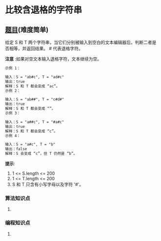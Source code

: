 # 比较含退格的字符串

## [题目](https://leetcode-cn.com/problems/backspace-string-compare/)(难度简单)

给定 S 和 T 两个字符串，当它们分别被输入到空白的文本编辑器后，判断二者是否相等，并返回结果。 # 代表退格字符。

**注意** :如果对空文本输入退格字符，文本继续为空。

~~~markdown
示例 1：

输入：S = "ab#c", T = "ad#c"
输出：true
解释：S 和 T 都会变成 “ac”。
示例 2：

输入：S = "ab##", T = "c#d#"
输出：true
解释：S 和 T 都会变成 “”。
示例 3：

输入：S = "a##c", T = "#a#c"
输出：true
解释：S 和 T 都会变成 “c”。
示例 4：

输入：S = "a#c", T = "b"
输出：false
解释：S 会变成 “c”，但 T 仍然是 “b”。
~~~

**提示**:
1. 1 <= S.length <= 200
2. 1 <= T.length <= 200
3. S 和 T 只含有小写字母以及字符 '#'。

### 算法知识点
1. 


### 编程知识点
1. 